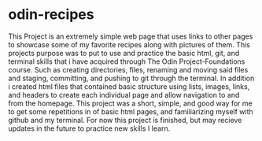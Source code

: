 # odin-recipes
This Project is an extremely simple web page that uses links to other pages to showcase some of my favorite recipes along with pictures of them. This projects purpose was to put to use and practice the basic html, git, and terminal skills that i have acquired through The Odin Project-Foundations course. Such as creating directories, files, renaming and moving said files and staging, committing, and pushing to git through the terminal. In addition i created html files that contained basic structure using lists, images, links, and headers to create each individual page and allow navigation to and from the homepage. This project was a short, simple, and good way for me to get some repetitions in of basic html pages, and familiarizing myself with github and my terminal. For now this project is finished, but may recieve updates in the future to practice new skills I learn.